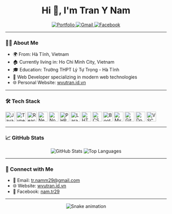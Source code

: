 <h1 align="center">Hi 👋, I'm Tran Y Nam</h1>

<p align="center">
  <a href="https://wvutran.id.vn" target="_blank">
    <img src="https://img.shields.io/badge/Portfolio-wvutran.id.vn-blue?style=for-the-badge" alt="Portfolio" />
  </a>
  <a href="mailto:tr.namm29@gmail.com" target="_blank">
    <img src="https://img.shields.io/badge/Gmail-tr.namm29@gmail.com-red?style=for-the-badge&logo=gmail&logoColor=white" alt="Gmail" />
  </a>
  <a href="https://www.facebook.com/nam.tr29/" target="_blank">
    <img src="https://img.shields.io/badge/Facebook-nam.tr29-blue?style=for-the-badge&logo=facebook&logoColor=white" alt="Facebook" />
  </a>
</p>

---

### 👨‍💻 About Me

- 🌍 From: Hà Tĩnh, Vietnam
- 🏠 Currently living in: Ho Chi Minh City, Vietnam
- 🎓 Education: Trường THPT Lý Tự Trọng - Hà Tĩnh
- 💼 Web Developer specializing in modern web technologies
- 🌐 Personal Website: [wvutran.id.vn](https://wvutran.id.vn/)

---

### 🛠️ Tech Stack

<p align="left">
  <img src="https://cdn.jsdelivr.net/gh/devicons/devicon/icons/javascript/javascript-original.svg" height="30" alt="JavaScript" />
  <img src="https://cdn.jsdelivr.net/gh/devicons/devicon/icons/typescript/typescript-original.svg" height="30" alt="TypeScript" />
  <img src="https://cdn.jsdelivr.net/gh/devicons/devicon/icons/react/react-original.svg" height="30" alt="React" />
  <img src="https://cdn.jsdelivr.net/gh/devicons/devicon/icons/nextjs/nextjs-original.svg" height="30" alt="Next.js" />
  <img src="https://cdn.jsdelivr.net/gh/devicons/devicon/icons/nodejs/nodejs-original.svg" height="30" alt="Node.js" />
  <img src="https://cdn.jsdelivr.net/gh/devicons/devicon/icons/php/php-original.svg" height="30" alt="PHP" />
  <img src="https://cdn.jsdelivr.net/gh/devicons/devicon/icons/laravel/laravel-original.svg" height="30" alt="Laravel" />
  <img src="https://cdn.jsdelivr.net/gh/devicons/devicon/icons/html5/html5-original.svg" height="30" alt="HTML5" />
  <img src="https://cdn.jsdelivr.net/gh/devicons/devicon/icons/css3/css3-original.svg" height="30" alt="CSS3" />
  <img src="https://cdn.jsdelivr.net/gh/devicons/devicon/icons/bootstrap/bootstrap-original.svg" height="30" alt="Bootstrap" />
  <img src="https://cdn.jsdelivr.net/gh/devicons/devicon/icons/mysql/mysql-original.svg" height="30" alt="MySQL" />
  <img src="https://cdn.jsdelivr.net/gh/devicons/devicon/icons/git/git-original.svg" height="30" alt="Git" />
  <img src="https://cdn.jsdelivr.net/gh/devicons/devicon/icons/docker/docker-original.svg" height="30" alt="Docker" />
  <img src="https://cdn.jsdelivr.net/gh/devicons/devicon/icons/vscode/vscode-original.svg" height="30" alt="VSCode" />
</p>

---

### 📈 GitHub Stats

<p align="center">
  <img src="https://github-readme-stats.vercel.app/api/?username=tr-nam&show_icons=true&theme=dracula" alt="GitHub Stats" />
  <img src="https://github-readme-stats.vercel.app/api/top-langs/?username=tr-nam&layout=compact&theme=dracula" alt="Top Languages" />
</p>

---

### 🔗 Connect with Me

- 📧 Email: [tr.namm29@gmail.com](mailto:tr.namm29@gmail.com)
- 🌐 Website: [wvutran.id.vn](https://wvutran.id.vn/)
- 📘 Facebook: [nam.tr29](https://www.facebook.com/nam.tr29/)

---

<p align="center">
  <img src="https://raw.githubusercontent.com/tr-nam/tr-nam/output/snake.svg" alt="Snake animation" />
</p>
